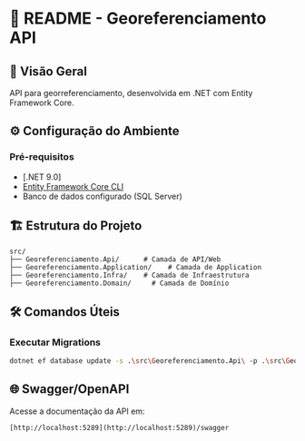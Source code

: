 # 📝 README - Georeferenciamento API

## 🚀 Visão Geral
API para georreferenciamento, desenvolvida em .NET com Entity Framework Core.

## ⚙️ Configuração do Ambiente

### Pré-requisitos
- [.NET 9.0]
- [Entity Framework Core CLI](https://docs.microsoft.com/ef/core/cli/dotnet)
- Banco de dados configurado (SQL Server)


## 🏗️ Estrutura do Projeto
```
src/
├── Georeferenciamento.Api/      # Camada de API/Web
├── Georeferenciamento.Application/    # Camada de Application
├── Georeferenciamento.Infra/    # Camada de Infraestrutura
├── Georeferenciamento.Domain/     # Camada de Domínio
```

## 🛠️ Comandos Úteis

### Executar Migrations
```bash
dotnet ef database update -s .\src\Georeferenciamento.Api\ -p .\src\Georeferenciamento.Infra\ -v
```

## 🌐 Swagger/OpenAPI
Acesse a documentação da API em:
```
[http://localhost:5289](http://localhost:5289)/swagger
```
